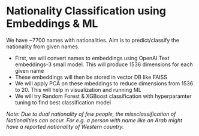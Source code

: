 # Nationality Classification using Embeddings & ML

We have ~7700 names with nationalities. Aim is to predict/classify the nationality from given names.

* First, we will convert names to embeddings using OpenAI Text embeddings-3 small model. This will produce 1536 dimensions for each given name
* These embeddings will then be stored in vector DB like FAISS
* We will apply PCA on these mbeddings to reduce dimensions from 1536 to 20. This will help in visualization and running ML
* We will try Random Forest & XGBoost classification with hyperparamter tuning to find best classification model

*Note: Due to dual nationality of few people, the missclassification of Nationalities can occur. For e.g. a person with name like an Arab might have a reported nationality of Western country.*
